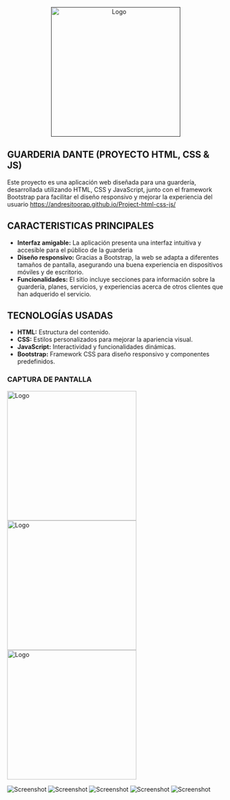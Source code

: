 <div align="center">

<a href="">
  <img alt="Logo" width="300" src="https://github.com/user-attachments/assets/94902bbb-05cb-4232-ac15-b815da61e2b6">
</a>

</div>

## GUARDERIA DANTE (PROYECTO HTML, CSS & JS) 

Este proyecto es una aplicación web diseñada para una guardería, desarrollada utilizando HTML, CSS y JavaScript, junto con el framework Bootstrap para facilitar el diseño responsivo y mejorar la experiencia del usuario https://andresitoorap.github.io/Project-html-css-js/



## CARACTERISTICAS PRINCIPALES

- **Interfaz amigable:** La aplicación presenta una interfaz intuitiva y accesible para el público de la guarderia
- **Diseño responsivo:** Gracias a Bootstrap, la web se adapta a diferentes tamaños de pantalla, asegurando una buena experiencia en dispositivos móviles y de escritorio.
- **Funcionalidades:** El sitio incluye secciones para información sobre la guardería, planes, servicios, y experiencias acerca de otros clientes que han adquerido el servicio.

## TECNOLOGÍAS USADAS

- **HTML:** Estructura del contenido.
- **CSS:** Estilos personalizados para mejorar la apariencia visual.
- **JavaScript:** Interactividad y funcionalidades dinámicas.
- **Bootstrap:** Framework CSS para diseño responsivo y componentes predefinidos.


### CAPTURA DE PANTALLA
 <img alt="Logo" width="300" src="https://github.com/user-attachments/assets/bcd9e864-1e7a-4cc6-b8b6-1854c45bc470">
 <img alt="Logo" width="300" src="https://github.com/user-attachments/assets/bb94077a-e311-4fd4-936c-3747c22ff9a2">
 <img alt="Logo" width="300" src="https://github.com/user-attachments/assets/f78c6ba4-2842-4b1b-9082-d5b1f55692da">

![Screenshot](https://github.com/user-attachments/assets/9277a7b9-c979-44c3-b38e-0b05f650af97)
![Screenshot](https://github.com/user-attachments/assets/b217f1cf-0c53-4155-80a1-ca72d9472597)
![Screenshot](https://github.com/user-attachments/assets/2505f731-58f0-480c-b40f-5c79936aca97)
![Screenshot](https://github.com/user-attachments/assets/42b3038f-0487-4e1a-90c6-c7c080a5f32d)
![Screenshot](https://github.com/user-attachments/assets/761c52a7-39cc-4671-ac3d-996c198b6022)











